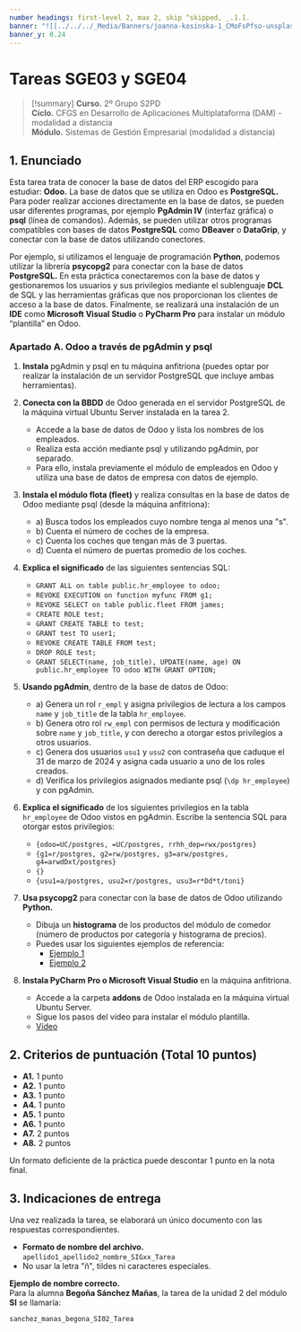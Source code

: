 ```yaml
---
number headings: first-level 2, max 2, skip ^skipped, _.1.1.
banner: "![[../../../_Media/Banners/joanna-kosinska-1_CMoFsPfso-unsplash.jpg]]"
banner_y: 0.24
---
```


# Tareas SGE03 y SGE04

> [!summary] 
> **Curso.** 2º Grupo S2PD  
**Ciclo.** CFGS en Desarrollo de Aplicaciones Multiplataforma (DAM) - modalidad a distancia  
**Módulo.** Sistemas de Gestión Empresarial (modalidad a distancia) 

## 1. Enunciado

Esta tarea trata de conocer la base de datos del ERP escogido para estudiar: **Odoo.** La base de datos que se utiliza en Odoo es **PostgreSQL.** Para poder realizar acciones directamente en la base de datos, se pueden usar diferentes programas, por ejemplo **PgAdmin IV** (interfaz gráfica) o **psql** (línea de comandos). Además, se pueden utilizar otros programas compatibles con bases de datos **PostgreSQL** como **DBeaver** o **DataGrip**, y conectar con la base de datos utilizando conectores.  

Por ejemplo, si utilizamos el lenguaje de programación **Python**, podemos utilizar la librería **psycopg2** para conectar con la base de datos **PostgreSQL.** En esta práctica conectaremos con la base de datos y gestionaremos los usuarios y sus privilegios mediante el sublenguaje **DCL** de SQL y las herramientas gráficas que nos proporcionan los clientes de acceso a la base de datos. Finalmente, se realizará una instalación de un **IDE** como **Microsoft Visual Studio** o **PyCharm Pro** para instalar un módulo “plantilla” en Odoo.

### Apartado A. Odoo a través de pgAdmin y psql

1. **Instala** pgAdmin y psql en tu máquina anfitriona (puedes optar por realizar la instalación de un servidor PostgreSQL que incluye ambas herramientas).

2. **Conecta con la BBDD** de Odoo generada en el servidor PostgreSQL de la máquina virtual Ubuntu Server instalada en la tarea 2.  
   - Accede a la base de datos de Odoo y lista los nombres de los empleados.  
   - Realiza esta acción mediante psql y utilizando pgAdmin, por separado.  
   - Para ello, instala previamente el módulo de empleados en Odoo y utiliza una base de datos de empresa con datos de ejemplo.

3. **Instala el módulo flota (fleet)** y realiza consultas en la base de datos de Odoo mediante psql (desde la máquina anfitriona):  
   - a) Busca todos los empleados cuyo nombre tenga al menos una "s".  
   - b) Cuenta el número de coches de la empresa.  
   - c) Cuenta los coches que tengan más de 3 puertas.  
   - d) Cuenta el número de puertas promedio de los coches.

4. **Explica el significado** de las siguientes sentencias SQL:  
   - `GRANT ALL on table public.hr_employee to odoo;`  
   - `REVOKE EXECUTION on function myfunc FROM g1;`  
   - `REVOKE SELECT on table public.fleet FROM james;`  
   - `CREATE ROLE test;`  
   - `GRANT CREATE TABLE to test;`  
   - `GRANT test TO user1;`  
   - `REVOKE CREATE TABLE FROM test;`  
   - `DROP ROLE test;`  
   - `GRANT SELECT(name, job_title), UPDATE(name, age) ON public.hr_employee TO odoo WITH GRANT OPTION;`  

5. **Usando pgAdmin**, dentro de la base de datos de Odoo:  
   - a) Genera un rol `r_empl` y asigna privilegios de lectura a los campos `name` y `job_title` de la tabla `hr_employee`.  
   - b) Genera otro rol `rw_empl` con permisos de lectura y modificación sobre `name` y `job_title`, y con derecho a otorgar estos privilegios a otros usuarios.  
   - c) Genera dos usuarios `usu1` y `usu2` con contraseña que caduque el 31 de marzo de 2024 y asigna cada usuario a uno de los roles creados.  
   - d) Verifica los privilegios asignados mediante psql (`\dp hr_employee`) y con pgAdmin.

6. **Explica el significado** de los siguientes privilegios en la tabla `hr_employee` de Odoo vistos en pgAdmin. Escribe la sentencia SQL para otorgar estos privilegios:  
   - `{odoo=UC/postgres, =UC/postgres, rrhh_dep=rwx/postgres}`  
   - `{g1=r/postgres, g2=rw/postgres, g3=arw/postgres, g4=arwdDxt/postgres}`  
   - `{}`  
   - `{usu1=a/postgres, usu2=r/postgres, usu3=r*Dd*t/toni}`  

7. **Usa psycopg2** para conectar con la base de datos de Odoo utilizando **Python.**  
   - Dibuja un **histograma** de los productos del módulo de comedor (número de productos por categoría y histograma de precios).  
   - Puedes usar los siguientes ejemplos de referencia:  
	 - [Ejemplo 1](https://sites.google.com/paucasesnovescifp.cat/sge-dam-2122/p%C3%A0gina-principal/sql-to-dataframe)  
	 - [Ejemplo 2](https://github.com/tonibois/SQL_through_python/blob/main/PostgreSQL_from_python.ipynb)  

8. **Instala PyCharm Pro o Microsoft Visual Studio** en la máquina anfitriona.  
   - Accede a la carpeta **addons** de Odoo instalada en la máquina virtual Ubuntu Server.  
   - Sigue los pasos del vídeo para instalar el módulo plantilla.  
   - [Vídeo](https://www.youtube.com/watch?v=6VsatsosCDI)  

## 2. Criterios de puntuación (Total 10 puntos)

- **A1.** 1 punto  
- **A2.** 1 punto  
- **A3.** 1 punto  
- **A4.** 1 punto  
- **A5.** 1 punto  
- **A6.** 1 punto  
- **A7.** 2 puntos  
- **A8.** 2 puntos  

Un formato deficiente de la práctica puede descontar 1 punto en la nota final.

## 3. Indicaciones de entrega

Una vez realizada la tarea, se elaborará un único documento con las respuestas correspondientes.  

- **Formato de nombre del archivo.**  
  `apellido1_apellido2_nombre_SIGxx_Tarea`  
- No usar la letra "ñ", tildes ni caracteres especiales.  

**Ejemplo de nombre correcto.**  
Para la alumna **Begoña Sánchez Mañas**, la tarea de la unidad 2 del módulo **SI** se llamaría:  

`sanchez_manas_begona_SI02_Tarea`
